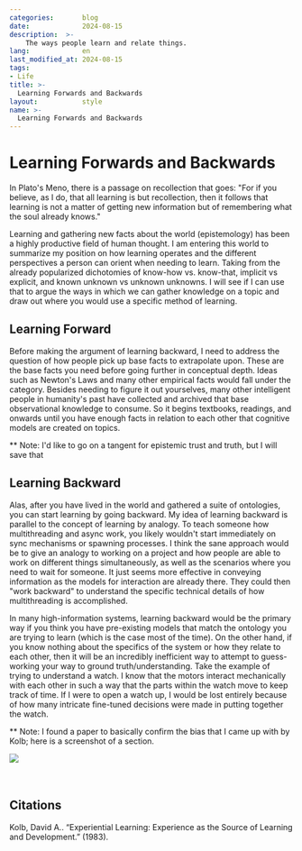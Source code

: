 ```yaml
---
categories:       blog
date:             2024-08-15
description:  >-
    The ways people learn and relate things.
lang:             en
last_modified_at: 2024-08-15
tags:
- Life
title: >-
  Learning Forwards and Backwards
layout:           style
name: >-
  Learning Forwards and Backwards
---
```


# Learning Forwards and Backwards

In Plato's Meno, there is a passage on recollection that goes: "For if you believe, as I do, that all learning is but recollection, then it follows that learning is not a matter of getting new information but of remembering what the soul already knows."

Learning and gathering new facts about the world (epistemology) has been a highly productive field of human thought. I am entering this world to summarize my position on how learning operates and the different perspectives a person can orient when needing to learn. Taking from the already popularized dichotomies of know-how vs. know-that, implicit vs explicit, and known unknown vs unknown unknowns. I will see if I can use that to argue the ways in which we can gather knowledge on a topic and draw out where you would use a specific method of learning.

## Learning Forward

Before making the argument of learning backward, I need to address the question of how people pick up base facts to extrapolate upon. These are the base facts you need before going further in conceptual depth. Ideas such as Newton's Laws and many other empirical facts would fall under the category. Besides needing to figure it out yourselves, many other intelligent people in humanity's past have collected and archived that base observational knowledge to consume. So it begins textbooks, readings, and onwards until you have enough facts in relation to each other that cognitive models are created on topics. 

** Note: I'd like to go on a tangent for epistemic trust and truth, but I will save that

## Learning Backward

Alas, after you have lived in the world and gathered a suite of ontologies, you can start learning by going backward. My idea of learning backward is parallel to the concept of learning by analogy. To teach someone how multithreading and async work, you likely wouldn't start immediately on sync mechanisms or spawning processes. I think the sane approach would be to give an analogy to working on a project and how people are able to work on different things simultaneously, as well as the scenarios where you need to wait for someone. It just seems more effective in conveying information as the models for interaction are already there. They could then "work backward" to understand the specific technical details of how multithreading is accomplished.

In many high-information systems, learning backward would be the primary way if you think you have pre-existing models that match the ontology you are trying to learn (which is the case most of the time). On the other hand, if you know nothing about the specifics of the system or how they relate to each other, then it will be an incredibly inefficient way to attempt to guess-working your way to ground truth/understanding. Take the example of trying to understand a watch. I know that the motors interact mechanically with each other in such a way that the parts within the watch move to keep track of time. If I were to open a watch up, I would be lost entirely because of how many intricate fine-tuned decisions were made in putting together the watch. 

** Note: I found a paper to basically confirm the bias that I came up with by Kolb; here is a screenshot of a section.

<div class="picture-grid1">
<img src="{{ 'assets/life/learning/snippet.png' | relative_url }}">
</div>
<br/><br/>


## Citations

Kolb, David A.. “Experiential Learning: Experience as the Source of Learning and Development.” (1983).